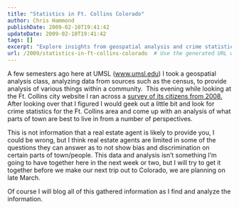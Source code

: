 ```yaml
---
title: "Statistics in Ft. Collins Colorado"
author: Chris Hammond
publishDate: 2009-02-10T19:41:42
updateDate: 2009-02-10T19:41:42
tags: []
excerpt: "Explore insights from geospatial analysis and crime statistics to identify the best neighborhoods to live in Ft. Collins. Stay tuned for a comprehensive analysis before our trip to Colorado in late March!"
url: /2009/statistics-in-ft-collins-colorado  # Use the generated URL with year
---
```

<p>A few semesters ago here at UMSL (<a href="https://www.umsl.edu">www.umsl.edu</a>) I took a geospatial analysis class, analyzing data from sources such as the census, to provide analysis of various things within a community.  This evening while looking at the Ft. Collins city website I ran across a <a href="https://fcgov.com/citizensurvey/" target="_blank">survey of its citizens from 2008.</a> After looking over that I figured I would geek out a little bit and look for crime statistics for the Ft. Collins area and come up with an analysis of what parts of town are best to live in from a number of perspectives.</p>  <p>This is not information that a real estate agent is likely to provide you, I could be wrong, but I think real estate agents are limited in some of the questions they can answer as to not show bias and discrimination on certain parts of town/people. This data and analysis isn’t something I’m going to have together here in the next week or two, but I will try to get it together before we make our next trip out to Colorado, we are planning on late March.</p>  <p>Of course I will blog all of this gathered information as I find and analyze the information.</p>


